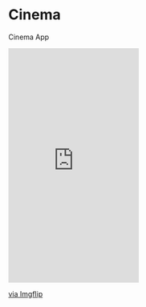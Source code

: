 # Cinema
Cinema App

<div style="width:260px;max-width:100%;"><div style="height:0;padding-bottom:180%;position:relative;"><iframe width="260" height="468" style="position:absolute;top:0;left:0;width:100%;height:100%;" frameBorder="0" src="https://imgflip.com/embed/3vwzsb"></iframe></div><p><a href="https://imgflip.com/gif/3vwzsb">via Imgflip</a></p></div>
